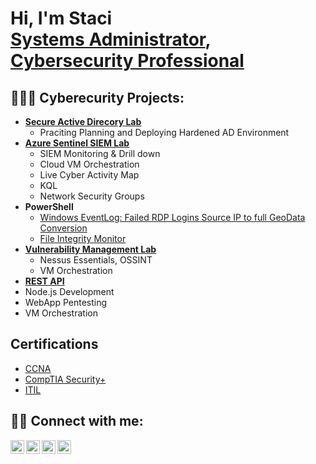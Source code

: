 <h1>Hi, I'm Staci <br/><a href="https://github.com/stacismith1">Systems Administrator</a>, <a href="https://www.linkedin.com/in/staciofzcs/">Cybersecurity Professional</a>

<h2>👨🏿‍💻 Cyberecurity Projects:</h2>

- <b>[Secure Active Direcory Lab](https://github.com/stacismith1/Active-Directory-Lab)</b>
  - Praciting Planning and Deploying Hardened AD Environment
- <b>[Azure Sentinel SIEM Lab](https://github.com/stacismith1/Sentinel-Lab)</b>
  - SIEM Monitoring & Drill down
  - Cloud VM Orchestration
  - Live Cyber Activity Map
  - KQL 
  - Network Security Groups
- <b>PowerShell</b>
  - [Windows EventLog: Failed RDP Logins Source IP to full GeoData Conversion](https://github.com/stacismith1/Sentinel-Lab)
  - [File Integrity Monitor](https://github.com/stacismith1/PowerShell-Integrity-FIM)
- <b>[Vulnerability Management Lab](https://github.com/stacismith1/Vulnerability-Management-Lab)</b>
  - Nessus Essentials, OSSINT
  - VM Orchestration
 - <b>[REST API](https://github.com/stacismith1/REST-API-Development)</b>
  - Node.js Development
  - WebApp Pentesting
  - VM Orchestration
 

<h2>Certifications</h2>

- [CCNA](https://www.youracclaim.com/badges/fd2c2dae-1bb8-4eab-88fd-b7503875c481/public_url)
- [CompTIA Security+](https://www.youracclaim.com/badges/fdce51cb-7c28-4c53-b170-aca4c3b854c8/linked_in_profile)
- [ITIL](https://www.linkedin.com/learning/certificates/3f9c61f1ab37d5a0f8cb638ea028464491cb8e839161822ec03d97b3d3e3e31e?lipi=urn%3Ali%3Apage%3Ad_flagship3_profile_view_base_certifications_details%3Bv7Xrva4bQYeNue%2BF6IGqCA%3D%3D)

<h2> 🤳🏿 Connect with me:</h2>

[<img align="left" alt="StaciSmith | YouTube" width="22px" src="https://cdn.jsdelivr.net/npm/simple-icons@v3/icons/youtube.svg" />][youtube]
[<img align="left" alt="StaciSmith | Twitter" width="22px" src="https://cdn.jsdelivr.net/npm/simple-icons@v3/icons/twitter.svg" />][twitter]
[<img align="left" alt="StaciSmith | LinkedIn" width="22px" src="https://cdn.jsdelivr.net/npm/simple-icons@v3/icons/linkedin.svg" />][linkedin]
[<img align="left" alt="StaciSmith | Instagram" width="22px" src="https://cdn.jsdelivr.net/npm/simple-icons@v3/icons/instagram.svg" />][instagram]

[twitter]: https://twitter.com/zcsecure
[youtube]: https://www.youtube.com/c/zcsecure
[instagram]: https://www.instagram.com/stacixsmith/
[linkedin]: https://linkedin.com/in/staciofzcs
